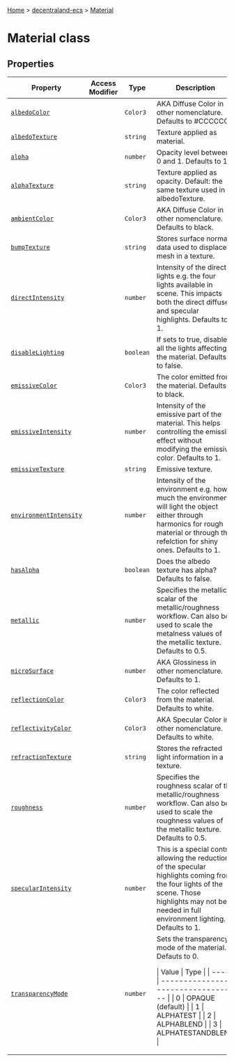 [Home](./index) &gt; [decentraland-ecs](./decentraland-ecs.md) &gt; [Material](./decentraland-ecs.material.md)

# Material class

## Properties

|  Property | Access Modifier | Type | Description |
|  --- | --- | --- | --- |
|  [`albedoColor`](./decentraland-ecs.material.albedocolor.md) |  | `Color3` | AKA Diffuse Color in other nomenclature. Defaults to \#CCCCCC. |
|  [`albedoTexture`](./decentraland-ecs.material.albedotexture.md) |  | `string` | Texture applied as material. |
|  [`alpha`](./decentraland-ecs.material.alpha.md) |  | `number` | Opacity level between 0 and 1. Defaults to 1. |
|  [`alphaTexture`](./decentraland-ecs.material.alphatexture.md) |  | `string` | Texture applied as opacity. Default: the same texture used in albedoTexture. |
|  [`ambientColor`](./decentraland-ecs.material.ambientcolor.md) |  | `Color3` | AKA Diffuse Color in other nomenclature. Defaults to black. |
|  [`bumpTexture`](./decentraland-ecs.material.bumptexture.md) |  | `string` | Stores surface normal data used to displace a mesh in a texture. |
|  [`directIntensity`](./decentraland-ecs.material.directintensity.md) |  | `number` | Intensity of the direct lights e.g. the four lights available in scene. This impacts both the direct diffuse and specular highlights. Defaults to 1. |
|  [`disableLighting`](./decentraland-ecs.material.disablelighting.md) |  | `boolean` | If sets to true, disables all the lights affecting the material. Defaults to false. |
|  [`emissiveColor`](./decentraland-ecs.material.emissivecolor.md) |  | `Color3` | The color emitted from the material. Defaults to black. |
|  [`emissiveIntensity`](./decentraland-ecs.material.emissiveintensity.md) |  | `number` | Intensity of the emissive part of the material. This helps controlling the emissive effect without modifying the emissive color. Defaults to 1. |
|  [`emissiveTexture`](./decentraland-ecs.material.emissivetexture.md) |  | `string` | Emissive texture. |
|  [`environmentIntensity`](./decentraland-ecs.material.environmentintensity.md) |  | `number` | Intensity of the environment e.g. how much the environment will light the object either through harmonics for rough material or through the refelction for shiny ones. Defaults to 1. |
|  [`hasAlpha`](./decentraland-ecs.material.hasalpha.md) |  | `boolean` | Does the albedo texture has alpha? Defaults to false. |
|  [`metallic`](./decentraland-ecs.material.metallic.md) |  | `number` | Specifies the metallic scalar of the metallic/roughness workflow. Can also be used to scale the metalness values of the metallic texture. Defaults to 0.5. |
|  [`microSurface`](./decentraland-ecs.material.microsurface.md) |  | `number` | AKA Glossiness in other nomenclature. Defaults to 1. |
|  [`reflectionColor`](./decentraland-ecs.material.reflectioncolor.md) |  | `Color3` | The color reflected from the material. Defaults to white. |
|  [`reflectivityColor`](./decentraland-ecs.material.reflectivitycolor.md) |  | `Color3` | AKA Specular Color in other nomenclature. Defaults to white. |
|  [`refractionTexture`](./decentraland-ecs.material.refractiontexture.md) |  | `string` | Stores the refracted light information in a texture. |
|  [`roughness`](./decentraland-ecs.material.roughness.md) |  | `number` | Specifies the roughness scalar of the metallic/roughness workflow. Can also be used to scale the roughness values of the metallic texture. Defaults to 0.5. |
|  [`specularIntensity`](./decentraland-ecs.material.specularintensity.md) |  | `number` | This is a special control allowing the reduction of the specular highlights coming from the four lights of the scene. Those highlights may not be needed in full environment lighting. Defaults to 1. |
|  [`transparencyMode`](./decentraland-ecs.material.transparencymode.md) |  | `number` | Sets the transparency mode of the material. Defauts to 0.<p/>\| Value \| Type \| \| \-\-\--- \| \-\-\-\-\-\-\-\-\-\-\-\-\-\-\-\-\-\-\-\-\-\-\-\-\-\-\-\-\-\-\-\-\--- \| \| 0 \| OPAQUE (default) \| \| 1 \| ALPHATEST \| \| 2 \| ALPHABLEND \| \| 3 \| ALPHATESTANDBLEND \| |

